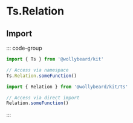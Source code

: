 # Ts.Relation

## Import

::: code-group

```typescript [Namespace]
import { Ts } from '@wollybeard/kit'

// Access via namespace
Ts.Relation.someFunction()
```

```typescript [Barrel]
import { Relation } from '@wollybeard/kit/ts'

// Access via direct import
Relation.someFunction()
```

:::
